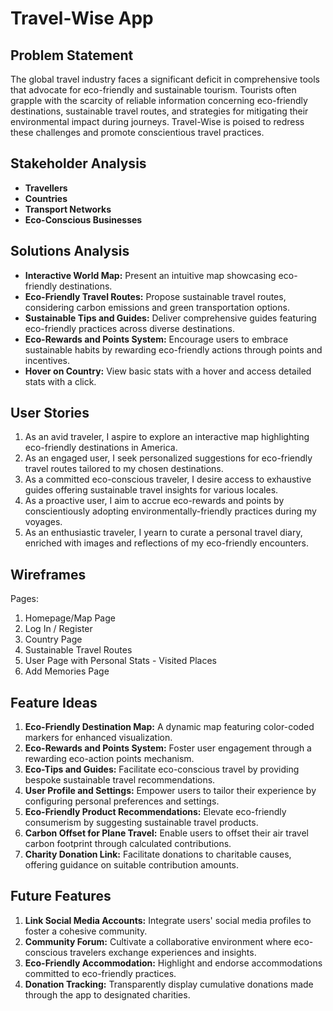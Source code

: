 # Travel-Wise App

## Problem Statement

The global travel industry faces a significant deficit in comprehensive tools that advocate for eco-friendly and sustainable tourism. Tourists often grapple with the scarcity of reliable information concerning eco-friendly destinations, sustainable travel routes, and strategies for mitigating their environmental impact during journeys. Travel-Wise is poised to redress these challenges and promote conscientious travel practices.

## Stakeholder Analysis

- **Travellers**
- **Countries**
- **Transport Networks**
- **Eco-Conscious Businesses**

## Solutions Analysis

- **Interactive World Map:** Present an intuitive map showcasing eco-friendly destinations.
- **Eco-Friendly Travel Routes:** Propose sustainable travel routes, considering carbon emissions and green transportation options.
- **Sustainable Tips and Guides:** Deliver comprehensive guides featuring eco-friendly practices across diverse destinations.
- **Eco-Rewards and Points System:** Encourage users to embrace sustainable habits by rewarding eco-friendly actions through points and incentives.
- **Hover on Country:** View basic stats with a hover and access detailed stats with a click.

## User Stories

1. As an avid traveler, I aspire to explore an interactive map highlighting eco-friendly destinations in America.
2. As an engaged user, I seek personalized suggestions for eco-friendly travel routes tailored to my chosen destinations.
3. As a committed eco-conscious traveler, I desire access to exhaustive guides offering sustainable travel insights for various locales.
4. As a proactive user, I aim to accrue eco-rewards and points by conscientiously adopting environmentally-friendly practices during my voyages.
5. As an enthusiastic traveler, I yearn to curate a personal travel diary, enriched with images and reflections of my eco-friendly encounters.

## Wireframes

Pages:

1. Homepage/Map Page
2. Log In / Register
3. Country Page
4. Sustainable Travel Routes
5. User Page with Personal Stats - Visited Places
6. Add Memories Page

## Feature Ideas

1. **Eco-Friendly Destination Map:** A dynamic map featuring color-coded markers for enhanced visualization.
2. **Eco-Rewards and Points System:** Foster user engagement through a rewarding eco-action points mechanism.
3. **Eco-Tips and Guides:** Facilitate eco-conscious travel by providing bespoke sustainable travel recommendations.
4. **User Profile and Settings:** Empower users to tailor their experience by configuring personal preferences and settings.
5. **Eco-Friendly Product Recommendations:** Elevate eco-friendly consumerism by suggesting sustainable travel products.
6. **Carbon Offset for Plane Travel:** Enable users to offset their air travel carbon footprint through calculated contributions.
7. **Charity Donation Link:** Facilitate donations to charitable causes, offering guidance on suitable contribution amounts.

## Future Features

1. **Link Social Media Accounts:** Integrate users' social media profiles to foster a cohesive community.
2. **Community Forum:** Cultivate a collaborative environment where eco-conscious travelers exchange experiences and insights.
3. **Eco-Friendly Accommodation:** Highlight and endorse accommodations committed to eco-friendly practices.
4. **Donation Tracking:** Transparently display cumulative donations made through the app to designated charities.
